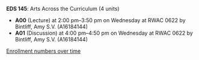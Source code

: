 **EDS 145**: Arts Across the Curriculum (4 units)

- **A00** (Lecture) at 2:00 pm–3:50 pm on Wednesday at RWAC 0622 by Bintliff, Amy S.V. (A16184144)
- **A01** (Discussion) at 4:00 pm–4:50 pm on Wednesday at RWAC 0622 by Bintliff, Amy S.V. (A16184144)

[Enrollment numbers over time](./EDS145.tsv)
